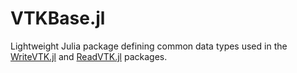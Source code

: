 # VTKBase.jl

Lightweight Julia package defining common data types used in the
[WriteVTK.jl](https://github.com/JuliaVTK/WriteVTK.jl) and
[ReadVTK.jl](https://github.com/JuliaVTK/ReadVTK.jl) packages.
